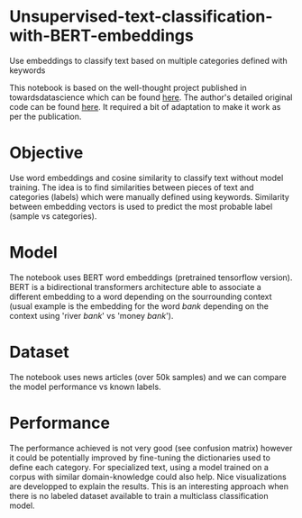 # Unsupervised-text-classification-with-BERT-embeddings
Use embeddings to classify text based on multiple categories defined with keywords


This notebook is based on the well-thought project published in towardsdatascience which can be found [here](https://towardsdatascience.com/text-classification-with-no-model-training-935fe0e42180). The author's detailed original code can be found [here](https://github.com/mdipietro09/DataScience_ArtificialIntelligence_Utils/blob/master/natural_language_processing/example_text_classification.ipynb). It required a bit of adaptation to make it work as per the publication. 

# Objective

Use word embeddings and cosine similarity to classify text without model training. The idea is to find similarities between pieces of text and categories (labels) which were manually defined using keywords. Similarity between embedding vectors is used to predict the most probable label (sample vs categories).

# Model

The notebook uses BERT word embeddings (pretrained tensorflow version). BERT is a bidirectional transformers architecture able to associate a different embedding to a word depending on the sourrounding context (usual example is the embedding for the word *bank* depending on the context using 'river *bank*' vs 'money *bank*').

# Dataset

The notebook uses news articles (over 50k samples) and we can compare the model performance vs known labels.

# Performance

The performance achieved is not very good (see confusion matrix) however it could be potentially improved by fine-tuning the dictionaries used to define each category. For specialized text, using a model trained on a corpus with similar domain-knowledge could also help. Nice visualizations are developped to explain the results. This is an interesting approach when there is no labeled dataset available to train a multiclass classification model.
